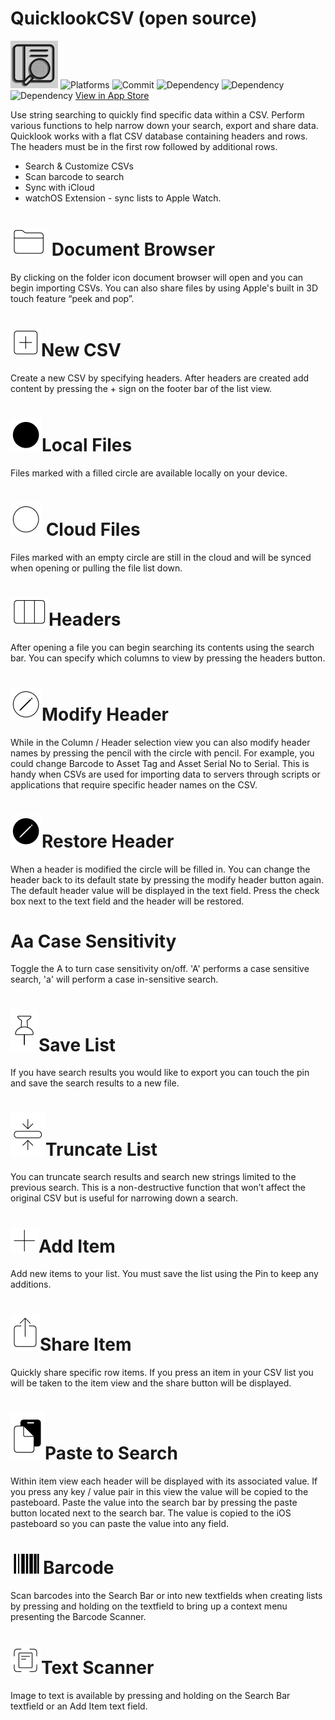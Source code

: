 # QuicklookCSV (open source)

![Logo](https://github.com/mdoyle1/quicklookCSV/blob/master/quicklookCSV/Assets.xcassets/AppIcon.appiconset/Icon-76.png?raw=true)
![Platforms](https://img.shields.io/badge/Platforms-iOS%20--%20watchOS-lightgrey) ![Commit](https://img.shields.io/github/last-commit/mdoyle1/quicklookCSV) ![Dependency](https://img.shields.io/badge/SwiftCSV-0.5.6-red) ![Dependency](https://img.shields.io/badge/ScannerOverlay-1.0.1-orange) ![Dependency](https://img.shields.io/badge/SwiftUIRefresh-0.0.3-blue) [View in App Store](https://apps.apple.com/us/app/quicklookcsv/id1521784684)

Use string searching to quickly find specific data within a CSV. Perform various functions to help narrow down your search, export and share data. Quicklook works with a flat CSV database containing headers and rows. The headers must be in the first row followed by additional rows.

  - Search & Customize CSVs
  - Scan barcode to search
  - Sync with iCloud
  - watchOS Extension - sync lists to Apple Watch.

# ![Document](https://github.com/mdoyle1/quicklookCSV/blob/master/sfsymbols/folder.png?raw=true) Document Browser
By clicking on the folder icon document browser will open and you can begin importing CSVs.  You can also share files by using Apple's built in 3D touch feature “peek and pop”.

# ![New CSV](https://github.com/mdoyle1/quicklookCSV/blob/master/sfsymbols/plus.square.png?raw=true)New CSV
Create a new CSV by specifying headers.  After headers are created add content by pressing the + sign on the footer bar of the list view.

# ![Local File](https://github.com/mdoyle1/quicklookCSV/blob/master/sfsymbols/circle.fill.png?raw=true)Local Files
Files marked with a filled circle are available locally on your device.

# ![Cloud Files](https://github.com/mdoyle1/quicklookCSV/blob/master/sfsymbols/circle.png?raw=true) Cloud Files
Files marked with an empty circle are still in the cloud and will be synced when opening or pulling the file list down.

# ![Headers](https://github.com/mdoyle1/quicklookCSV/blob/master/sfsymbols/rectangle.split.3x1.png?raw=true)Headers
After opening a file you can begin searching its contents using the search bar. You can specify which columns to view by pressing the headers button.

# ![Modify Header](https://github.com/mdoyle1/quicklookCSV/blob/master/sfsymbols/pencil.circle.png?raw=true)Modify Header
While in the Column / Header selection view you can also modify header names by pressing the pencil with the circle with pencil.  For example, you could change Barcode to Asset Tag and Asset Serial No to Serial.  This is handy when CSVs are used for importing data to servers through scripts or applications that require specific header names on the CSV.

# ![Restore Header](https://github.com/mdoyle1/quicklookCSV/blob/master/sfsymbols/pencil.circle.fill.png?raw=true)Restore Header
When a header is modified the circle will be filled in. You can change the header back to its default state by pressing the modify header button again.  The default header value will be displayed in the text field.  Press the check box next to the text field and the header will be restored.

# Aa Case Sensitivity
Toggle the A to turn case sensitivity on/off.  'A' performs a case sensitive search, 'a' will perform a case in-sensitive search.

# ![Save List](https://github.com/mdoyle1/quicklookCSV/blob/master/sfsymbols/pin.png?raw=true)Save List
If you have search results you would like to export you can touch the pin and save the search results to a new file.

# ![Truncate List](https://github.com/mdoyle1/quicklookCSV/blob/master/sfsymbols/rectangle.compress.vertical.png?raw=true)Truncate List
You can truncate search results and search new strings limited to the previous search. This is a non-destructive function that won’t affect the original CSV but is useful for narrowing down a search.

# ![Add Item](https://github.com/mdoyle1/quicklookCSV/blob/master/sfsymbols/plus.png?raw=true)Add Item
Add new items to your list.  You must save the list using the Pin to keep any additions.

# ![Share Item](https://github.com/mdoyle1/quicklookCSV/blob/master/sfsymbols/square.and.arrow.up.png?raw=true)Share Item
Quickly share specific row items.  If you press an item in your CSV list you will be taken to the item view and the share button will be displayed.

# ![Paste to Search](https://github.com/mdoyle1/quicklookCSV/blob/master/sfsymbols/doc.on.clipboard.png?raw=true)Paste to Search
Within item view each header will be displayed with its associated value.  If you press any key / value pair in this view the value will be copied to the pasteboard.  Paste the value into the search bar by pressing the paste button located next to the search bar. The value is copied to the iOS pasteboard so you can paste the value into any field.

# ![Barcode](https://github.com/mdoyle1/quicklookCSV/blob/master/sfsymbols/barcode.png?raw=true)Barcode
Scan barcodes into the Search Bar or into new textfields when creating lists by pressing and holding on the textfield to bring up a context menu presenting the Barcode Scanner.

# ![Text Scanner](https://github.com/mdoyle1/quicklookCSV/blob/master/sfsymbols/doc.text.viewfinder.png?raw=true)Text Scanner
Image to text is available by pressing and holding on the Search Bar textfield or an Add Item text field.




